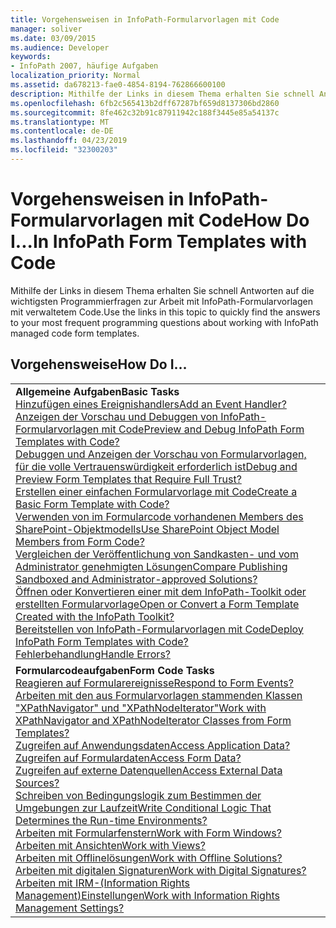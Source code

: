 ```yaml
---
title: Vorgehensweisen in InfoPath-Formularvorlagen mit Code
manager: soliver
ms.date: 03/09/2015
ms.audience: Developer
keywords:
- InfoPath 2007, häufige Aufgaben
localization_priority: Normal
ms.assetid: da678213-fae0-4854-8194-762866600100
description: Mithilfe der Links in diesem Thema erhalten Sie schnell Antworten auf die wichtigsten Programmierfragen zur Arbeit mit InfoPath-Formularvorlagen mit verwaltetem Code.
ms.openlocfilehash: 6fb2c565413b2dff67287bf659d8137306bd2860
ms.sourcegitcommit: 8fe462c32b91c87911942c188f3445e85a54137c
ms.translationtype: MT
ms.contentlocale: de-DE
ms.lasthandoff: 04/23/2019
ms.locfileid: "32300203"
---
```

# <a name="how-do-iin-infopath-form-templates-with-code"></a><span data-ttu-id="9194d-104">Vorgehensweisen in InfoPath-Formularvorlagen mit Code</span><span class="sxs-lookup"><span data-stu-id="9194d-104">How Do I...In InfoPath Form Templates with Code</span></span>

<span data-ttu-id="9194d-105">Mithilfe der Links in diesem Thema erhalten Sie schnell Antworten auf die wichtigsten Programmierfragen zur Arbeit mit InfoPath-Formularvorlagen mit verwaltetem Code.</span><span class="sxs-lookup"><span data-stu-id="9194d-105">Use the links in this topic to quickly find the answers to your most frequent programming questions about working with InfoPath managed code form templates.</span></span>
  
## <a name="how-do-i"></a><span data-ttu-id="9194d-106">Vorgehensweise</span><span class="sxs-lookup"><span data-stu-id="9194d-106">How Do I…</span></span>

||
|:-----|
|<span data-ttu-id="9194d-107">**Allgemeine Aufgaben**</span><span class="sxs-lookup"><span data-stu-id="9194d-107">**Basic Tasks**</span></span> <br/> [<span data-ttu-id="9194d-108">Hinzufügen eines Ereignishandlers</span><span class="sxs-lookup"><span data-stu-id="9194d-108">Add an Event Handler?</span></span>](how-to-add-an-event-handler.md) <br/> [<span data-ttu-id="9194d-109">Anzeigen der Vorschau und Debuggen von InfoPath-Formularvorlagen mit Code</span><span class="sxs-lookup"><span data-stu-id="9194d-109">Preview and Debug InfoPath Form Templates with Code?</span></span>](how-to-preview-and-debug-infopath-form-templates-with-code.md) <br/> [<span data-ttu-id="9194d-110">Debuggen und Anzeigen der Vorschau von Formularvorlagen, für die volle Vertrauenswürdigkeit erforderlich ist</span><span class="sxs-lookup"><span data-stu-id="9194d-110">Debug and Preview Form Templates that Require Full Trust?</span></span>](how-to-preview-and-debug-form-templates-that-require-full-trust.md) <br/> [<span data-ttu-id="9194d-111">Erstellen einer einfachen Formularvorlage mit Code</span><span class="sxs-lookup"><span data-stu-id="9194d-111">Create a Basic Form Template with Code?</span></span>](walkthrough-creating-a-basic-form-template-with-code.md) <br/> [<span data-ttu-id="9194d-112">Verwenden von im Formularcode vorhandenen Members des SharePoint-Objektmodells</span><span class="sxs-lookup"><span data-stu-id="9194d-112">Use SharePoint Object Model Members from Form Code?</span></span>](how-to-use-sharepoint-object-model-members.md) <br/> [<span data-ttu-id="9194d-113">Vergleichen der Veröffentlichung von Sandkasten- und vom Administrator genehmigten Lösungen</span><span class="sxs-lookup"><span data-stu-id="9194d-113">Compare Publishing Sandboxed and Administrator-approved Solutions?</span></span>](publishing-forms-with-code.md) <br/> [<span data-ttu-id="9194d-114">Öffnen oder Konvertieren einer mit dem InfoPath-Toolkit oder erstellten Formularvorlage</span><span class="sxs-lookup"><span data-stu-id="9194d-114">Open or Convert a Form Template Created with the InfoPath Toolkit?</span></span>](how-to-open-or-convert-a-form-template-created-with-the-infopath-toolkit.md) <br/> [<span data-ttu-id="9194d-115">Bereitstellen von InfoPath-Formularvorlagen mit Code</span><span class="sxs-lookup"><span data-stu-id="9194d-115">Deploy InfoPath Form Templates with Code?</span></span>](how-to-deploy-infopath-form-templates-with-code.md) <br/> [<span data-ttu-id="9194d-116">Fehlerbehandlung</span><span class="sxs-lookup"><span data-stu-id="9194d-116">Handle Errors?</span></span>](how-to-handle-errors.md) <br/> |
|<span data-ttu-id="9194d-117">**Formularcodeaufgaben**</span><span class="sxs-lookup"><span data-stu-id="9194d-117">**Form Code Tasks**</span></span> <br/> [<span data-ttu-id="9194d-118">Reagieren auf Formularereignisse</span><span class="sxs-lookup"><span data-stu-id="9194d-118">Respond to Form Events?</span></span>](how-to-respond-to-form-events.md) <br/> [<span data-ttu-id="9194d-119">Arbeiten mit den aus Formularvorlagen stammenden Klassen "XPathNavigator" und "XPathNodeIterator"</span><span class="sxs-lookup"><span data-stu-id="9194d-119">Work with XPathNavigator and XPathNodeIterator Classes from Form Templates?</span></span>](how-to-work-with-the-xpathnavigator-and-xpathnodeiterator-classes.md) <br/> [<span data-ttu-id="9194d-120">Zugreifen auf Anwendungsdaten</span><span class="sxs-lookup"><span data-stu-id="9194d-120">Access Application Data?</span></span>](how-to-access-application-data.md) <br/> [<span data-ttu-id="9194d-121">Zugreifen auf Formulardaten</span><span class="sxs-lookup"><span data-stu-id="9194d-121">Access Form Data?</span></span>](how-to-access-form-data.md) <br/> [<span data-ttu-id="9194d-122">Zugreifen auf externe Datenquellen</span><span class="sxs-lookup"><span data-stu-id="9194d-122">Access External Data Sources?</span></span>](how-to-access-external-data-sources.md) <br/> [<span data-ttu-id="9194d-123">Schreiben von Bedingungslogik zum Bestimmen der Umgebungen zur Laufzeit</span><span class="sxs-lookup"><span data-stu-id="9194d-123">Write Conditional Logic That Determines the Run-time Environments?</span></span>](how-to-write-conditional-logic-that-determines-the-run-time-environment.md) <br/> [<span data-ttu-id="9194d-124">Arbeiten mit Formularfenstern</span><span class="sxs-lookup"><span data-stu-id="9194d-124">Work with Form Windows?</span></span>](how-to-work-with-form-windows.md) <br/> [<span data-ttu-id="9194d-125">Arbeiten mit Ansichten</span><span class="sxs-lookup"><span data-stu-id="9194d-125">Work with Views?</span></span>](how-to-work-with-views.md) <br/> [<span data-ttu-id="9194d-126">Arbeiten mit Offlinelösungen</span><span class="sxs-lookup"><span data-stu-id="9194d-126">Work with Offline Solutions?</span></span>](how-to-work-with-offline-solutions.md) <br/> [<span data-ttu-id="9194d-127">Arbeiten mit digitalen Signaturen</span><span class="sxs-lookup"><span data-stu-id="9194d-127">Work with Digital Signatures?</span></span>](how-to-work-with-digital-signatures.md) <br/> [<span data-ttu-id="9194d-128">Arbeiten mit IRM-(Information Rights Management)Einstellungen</span><span class="sxs-lookup"><span data-stu-id="9194d-128">Work with Information Rights Management Settings?</span></span>](how-to-work-with-information-rights-management-settings.md) <br/> |
   

